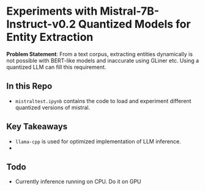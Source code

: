 # Experiments with Mistral-7B-Instruct-v0.2 Quantized Models for Entity Extraction 

**Problem Statement**: From a text corpus, extracting entities dynamically is not possible with BERT-like models and inaccurate using GLiner etc. Using a quantized LLM can fill this requirement.

## In this Repo

- `mistraltest.ipynb` contains the code to load and experiment different quantized versions of mistral.

## Key Takeaways

- `llama-cpp` is used for optimized implementation of LLM inference.
- 

## Todo

- Currently inference running on CPU. Do it on GPU